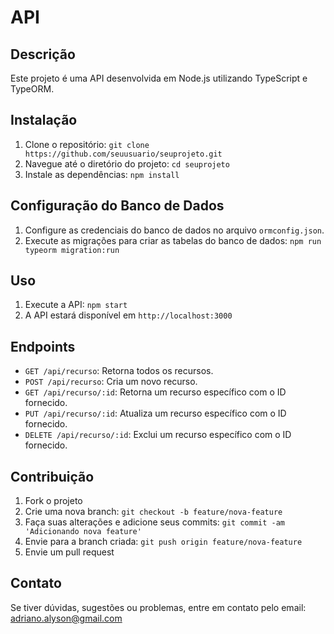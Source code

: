 # API

## Descrição

Este projeto é uma API desenvolvida em Node.js utilizando TypeScript e TypeORM. 

## Instalação

1. Clone o repositório: `git clone https://github.com/seuusuario/seuprojeto.git`
2. Navegue até o diretório do projeto: `cd seuprojeto`
3. Instale as dependências: `npm install`

## Configuração do Banco de Dados

1. Configure as credenciais do banco de dados no arquivo `ormconfig.json`.
2. Execute as migrações para criar as tabelas do banco de dados: `npm run typeorm migration:run`

## Uso

1. Execute a API: `npm start`
2. A API estará disponível em `http://localhost:3000`

## Endpoints

- `GET /api/recurso`: Retorna todos os recursos.
- `POST /api/recurso`: Cria um novo recurso.
- `GET /api/recurso/:id`: Retorna um recurso específico com o ID fornecido.
- `PUT /api/recurso/:id`: Atualiza um recurso específico com o ID fornecido.
- `DELETE /api/recurso/:id`: Exclui um recurso específico com o ID fornecido.

## Contribuição

1. Fork o projeto
2. Crie uma nova branch: `git checkout -b feature/nova-feature`
3. Faça suas alterações e adicione seus commits: `git commit -am 'Adicionando nova feature'`
4. Envie para a branch criada: `git push origin feature/nova-feature`
5. Envie um pull request

## Contato

Se tiver dúvidas, sugestões ou problemas, entre em contato pelo email: adriano.alyson@gmail.com